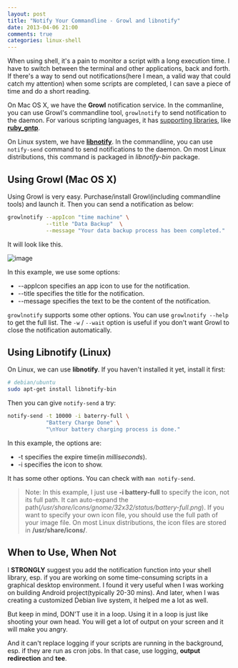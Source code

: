 ```yaml
---
layout: post
title: "Notify Your Commandline - Growl and libnotify"
date: 2013-04-06 21:00
comments: true
categories: linux-shell
---
```


When using shell, it's a pain to monitor a script with a long execution time. I have to switch between the terminal and other applications, back and forth. If there's a way to send out notifications(here I mean, a valid way that could catch my attention) when some scripts are completed, I can save a piece of time and do a short reading.

On Mac OS X, we have the **Growl** notification service. In the commanline, you can use Growl's commandline tool, `growlnotify` to send notification to the daemon. For various scripting languages, it has [supporting libraries](http://growl.info/documentation/developer/bindings.php), like **[ruby_gntp](https://github.com/snaka/ruby_gntp)**.

On Linux system, we have **[libnotify](https://developer.gnome.org/libnotify/)**. In the commandline, you can use `notify-send` command to send notifications to the daemon. On most Linux distributions, this command is packaged in *libnotify-bin* package.


## Using Growl (Mac OS X)


Using Growl is very easy. Purchase/install Growl(including commandline tools) and launch it. Then you can send a notification as below:

``` bash
growlnotify --appIcon "time machine" \
            --title "Data Backup"  \
            --message "Your data backup process has been completed."
```
It will look like this.

![image](https://www.evernote.com/shard/s116/sh/7a6e977b-7620-4b92-b6cc-eaa6d00cf764/120cdf1bc1f3c8306345be45bc4b37c9/res/f9645c72-abc0-4c03-a65f-67517272b1e5/skitch.png?resizeSmall&width=832)

In this example, we use some options:
 
- --appIcon specifies an app icon to use for the notification.
- --title specifies the title for the notification.
- --message specifies the text to be the content of the notification.

`growlnotify` supports some other options. You can use `growlnotify --help` to get the full list. The `-w` / `--wait` option is useful if you don't want Growl to close the notification automatically.


## Using Libnotify (Linux)


On Linux, we can use **libnotify**. If you haven't installed it yet, install it first:

``` bash
# debian/ubuntu
sudo apt-get install libnotify-bin

```

Then you can give `notify-send` a try:

``` bash
notify-send -t 10000 -i baterry-full \
            "Battery Charge Done" \
            "\nYour battery charging process is done."
```

In this example, the options are:

- -t specifies the expire time(in *milliseconds*).
- -i specifies the icon to show.

It has some other options. You can check with `man notify-send`.

> Note: In this example, I just use **-i battery-full** to specify the icon, not its full path. It can auto-expand the path(*/usr/share/icons/gnome/32x32/status/battery-full.png*). If you want to specify your own icon file, you should use the full path of your image file. On most Linux distributions, the icon files are stored in **/usr/share/icons/**.


## When to Use, When Not


I **STRONGLY** suggest you add the notification function into your shell library, esp. if you are working on some time-consuming scripts in a graphical desktop environment. I found it very useful when I was working on building Android project(typically 20-30 mins). And later, when I was creating a customized Debian live system, it helped me a lot as well.

But keep in mind, DON'T use it in a loop. Using it in a loop is just like shooting your own head. You will get a lot of output on your screen and it will make you angry.

And it can't replace logging if your scripts are running in the background, esp. if they are run as cron jobs. In that case, use logging, **output redirection** and **tee**.
